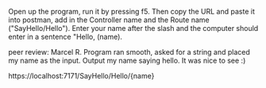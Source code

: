 Open up the program, run it by pressing f5. Then copy the URL and paste it into postman, add in the Controller name and the Route name ("SayHello/Hello"). 
Enter your name after the slash and the computer should enter in a sentence "Hello, (name).

peer review: Marcel R. Program ran smooth, asked for a string and placed my name as the input. Output my name saying hello. It was nice to see :)

https://localhost:7171/SayHello/Hello/{name}
